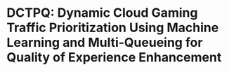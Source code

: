 # DCTPQ: Dynamic Cloud Gaming Traffic Prioritization Using Machine Learning and Multi-Queueing for Quality of Experience Enhancement

